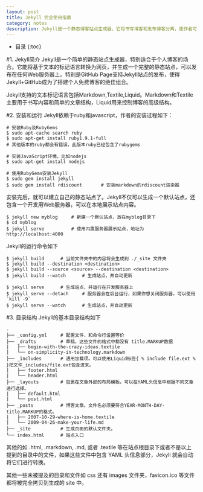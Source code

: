 ```yaml
---
layout: post
title: Jekyll 完全使用指南
category: notes
description: Jekyll是一个静态博客站点生成器，它将书写博客和发布博客分离，使作者可以专注于博客的内容而将生成网页的任务交给Jekyll完成。这篇博客的目的，在于介绍Jekyll的使用方法，作者会不断补充，尽力覆盖Jekyll的全部内容。
---
```


* 目录
{:toc}

#1. Jekyll简介
Jekyll是一个简单的静态站点生成器，特别适合于个人博客的场合。它能将基于文本的标记语言转换为网页，并生成一个完整的静态站点，可以发布在任何Web服务器上。特别是GitHub Page支持Jekyll站点的发布，使得Jekyll+GitHub成为了搭建个人免费博客的绝佳组合。

Jekyll支持的文本标记语言包括Markdown,Textile,Liquid。Markdown和Textile主要用于书写内容和简单的文章结构，Liquid用来控制博客的高级结构。

#2. 安装和运行
Jekyll依赖于ruby和javascript，作者的安装过程如下：


    # 安装Ruby及RubyGems
    $ sudo apt-cache search ruby 
    $ sudo apt-get install ruby1.9.1-full
    # 其他版本的ruby都会有错误，此版本ruby已经包含了rubygems
    
    # 安装JavaScript环境，比如nodejs
    $ sudo apt-get install nodejs
    
    # 使用RubyGems安装Jekyll
    $ sudo gem install jekyll
    $ sudo gem install rdiscount       # 安装markdown的rdiscount渲染器
    
安装完后，就可以建立自己的静态站点了。Jekyll不仅可以生成一个默认站点，还包含一个开发用Web服务器，可以在本地展示站点内容。

    $ jekyll new myblog     # 新建一个默认站点，放在myblog目录下
    $ cd myblog
    $ jekyll serve          # 使用内置服务器展示站点，地址为http://localhost:4000
    
Jekyll的运行命令如下

    $ jekyll build      # 当前文件夹中的内容将会生成到 ./_site 文件夹
    $ jekyll build --destination <destination>     
    $ jekyll build --source <source> --destination <destination>
    $ jekyll build --watch      # 生成站点，并自动更新
    
    $ jekyll serve      # 生成站点，并运行在开发服务器上
    $ jekyll serve --detach     # 服务器会在后台运行，如果你想关闭服务器，可以使用`kill -9`
    $ jekyll serve --watch      # 生成站点，并自动更新

#3. 目录结构
Jekyll的基本目录结构如下

    .
    ├── _config.yml     # 配置文件，和命令行设置等价
    ├── _drafts         # 草稿，这些文件的格式中都没有 title.MARKUP数据
    |   ├── begin-with-the-crazy-ideas.textile
    |   └── on-simplicity-in-technology.markdown
    ├── _includes       # 通用加载项。可以使用Liquid标签{ % include file.ext % }把文件_includes/file.ext包含进来。
    |   ├── footer.html
    |   └── header.html
    ├── _layouts        # 包裹在文章外部的布局模板。可以在YAML头信息中根据不同文章进行选择。 
    |   ├── default.html
    |   └── post.html
    ├── _posts          # 博客文章。文件名必须要符合YEAR-MONTH-DAY-title.MARKUP的格式。
    |   ├── 2007-10-29-where-is-home.textile
    |   └── 2009-04-26-make-your-life.md
    ├── _site           # 生成页面的默认文件夹。
    └── index.html      # 站点入口

其他的如 .html, .markdown, .md, 或者 .textile 等在站点根目录下或者不是以上提到的目录中的文件，如果这些文件中包含 YAML 头信息部分，Jekyll 就会自动将它们进行转换。

其他一些未被提及的目录和文件如 css 还有 images 文件夹，favicon.ico 等文件都将被完全拷贝到生成的 site 中。

